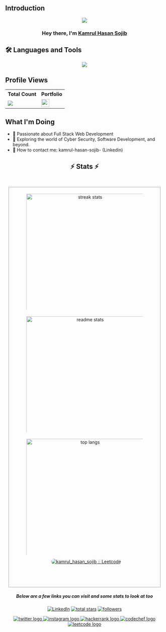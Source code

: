 ## Introduction
<p align="center">
<img src="https://readme-typing-svg.demolab.com/?lines=3%20%2B%20years%20of%20coding%20experience;I'm%20Passionate %20about%20Web%20Development;And%20Competitive%20Programming&font=Fira%20Code&center=true&width=900&height=45&color=48CFCB&vCenter=true&pause=1000&size=30" />

<h3 align="center">Hey there, I'm <a href="https://github.com/kamrulhasansojib">Kamrul Hasan Sojib</a></h3>

## 🛠 Languages and Tools
<p align="center"> 
  <a href="https://github.com/kamrulhasansojib">
    <img src="https://skillicons.dev/icons?i=c,cpp,java,linux,git,github,css,html,javascript,mysql"> 
  </a> 
</p>

## Profile Views
<table>
  <tr>
    <th>Total Count</th>
    <th>Portfolio</th>
  </tr>
  <tr>
    <td>
      <a href="https://github.com/kamrulhasansojib">
        <img src="https://komarev.com/ghpvc/?username=kamrulhasansojib&style=for-the-badge&color=brightgreen">
      </a>
    </td>
    <td>
      <a href="https://kamrulhasansojib.github.io/Portfolio/">
        <img src="https://img.shields.io/static/v1?message=Portfolio&logo=codepen&label=&color=0080FE&logoColor=white&labelColor=&style=plastic" height="25" alt="codepen logo" />
      </a>
    </td>
  </tr>
</table>

## What I'm Doing

- 🔭 Passionate about Full Stack Web Development
- 🌱 Exploring the world of Cyber Security, Software Development, and beyond.
- 📩 How to contact me: kamrul-hasan-sojib- (Linkedin)

<h2 align="center">⚡ Stats ⚡</h2>
<br>
<div align="center" style="padding: 10px; margin: 10px; border: 2px solid #ccc; box-sizing: border-box;">
    <img width=390 src="https://github-readme-streak-stats-salesp07.vercel.app/?user=kamrulhasansojib&count_private=true&theme=react&border_radius=10" alt="streak stats" style="box-sizing: border-box; padding: 10px; border-radius: 10px;"/>
    <img width=390 src="https://github-readme-stats-salesp07.vercel.app/api?username=kamrulhasansojib&count_private=true&show_icons=true&theme=react&rank_icon=github&border_radius=10" alt="readme stats" style="box-sizing: border-box; padding: 10px; border-radius: 10px;"/>
    <br/>
    <img width=390 align="center" src="https://github-readme-stats-salesp07.vercel.app/api/top-langs/?username=kamrulhasansojib&hide=HTML&langs_count=8&layout=compact&theme=react&border_radius=10&size_weight=0.5&count_weight=0.5&exclude_repo=github-readme-stats" alt="top langs" style="box-sizing: border-box; padding: 10px; border-radius: 10px;"/>
    <a href="https://leetcode.com/u/kamrul_hasan_sojib/" target="_blank" style="box-sizing: border-box; padding: 10px; margin-top: 10px;">
      <img alt="kamrul_hasan_sojib :: Leetcode" align="center" src="https://leetcode-badge-sage.vercel.app/badge/kamrul_hasan_sojib?theme=dark&bgColor=282828&border_radius=10&gap=10px" style="border-radius: 10px;"/>
      <p><br></p>
    </a>
  </div>



<h5 align="center">Below are a few links you can visit and some stats to look at too</h5>

<p align="center">
  <a href="https://www.linkedin.com/in/kamrul-hasan-sojib-/" target="_blank"><img alt="LinkedIn" title="LinkedIn" src="https://img.shields.io/badge/-LinkedIn-0077B5?style=for-the-badge&logo=linkedin&logoColor=white"/></a>
  <a href="https://github.com/kamrulhasansojib?tab=repositories&sort=stargazers">
    <img alt="total stars" title="Total stars on GitHub" src="https://custom-icon-badges.demolab.com/github/stars/kamrulhasansojib?color=B8B92B&style=for-the-badge&labelColor=959532&logo=star"/></a>
  <a href="https://github.com/kamrulhasansojib"><img alt="followers" title="Follow me on Github" src="https://img.shields.io/github/followers/kamrulhasansojib?color=236ad3&style=for-the-badge&logo=github&label=Follow"/></a>
</p>

<div align="center">
  <a href="https://x.com/KamrulHasan1931" target="_blank">
    <img src="https://img.shields.io/static/v1?message=Twitter&logo=twitter&label=&color=1DA1F2&logoColor=white&labelColor=&style=for-the-badge" alt="twitter logo" />
  </a>
  <a href="https://www.instagram.com/kamrul_hasan_sojib_/" target="_blank">
    <img src="https://img.shields.io/static/v1?message=Instagram&logo=instagram&label=&color=E4405F&logoColor=white&labelColor=&style=for-the-badge" alt="instagram logo" />
  </a>
  <a href="https://www.hackerrank.com/profile/kamrulhasansoji1" target="_blank">
    <img src="https://img.shields.io/static/v1?message=HackerRank&logo=hackerrank&label=&color=2EC866&logoColor=white&labelColor=&style=for-the-badge" alt="hackerrank logo" />
  </a>

  <a href="https://www.codechef.com/users/kamrulhasan19" target="_blank">
    <img src="https://img.shields.io/static/v1?message=CodeChef&logo=codechef&label=&color=5B4638&logoColor=white&labelColor=&style=for-the-badge" alt="codechef logo" />
</a>
  <a href="https://leetcode.com/u/kamrul_hasan_sojib/" target="_blank">
    <img src="https://img.shields.io/static/v1?message=LeetCode&logo=leetcode&label=&color=FFA116&logoColor=white&labelColor=&style=for-the-badge" alt="leetcode logo" />
  </a>
</div>
